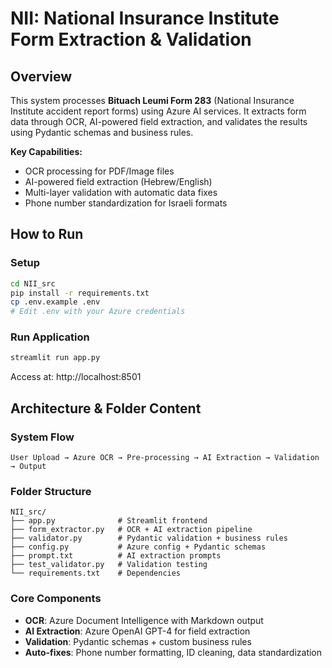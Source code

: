 
# NII: National Insurance Institute Form Extraction & Validation

## Overview

This system processes **Bituach Leumi Form 283** (National Insurance Institute accident report forms) using Azure AI services. It extracts form data through OCR, AI-powered field extraction, and validates the results using Pydantic schemas and business rules.

**Key Capabilities:**
- OCR processing for PDF/Image files
- AI-powered field extraction (Hebrew/English)
- Multi-layer validation with automatic data fixes
- Phone number standardization for Israeli formats

## How to Run

### Setup
```bash
cd NII_src
pip install -r requirements.txt
cp .env.example .env
# Edit .env with your Azure credentials
```

### Run Application
```bash
streamlit run app.py
```
Access at: http://localhost:8501

## Architecture & Folder Content

### System Flow
```
User Upload → Azure OCR → Pre-processing → AI Extraction → Validation → Output
```

### Folder Structure
```
NII_src/
├── app.py              # Streamlit frontend
├── form_extractor.py   # OCR + AI extraction pipeline
├── validator.py        # Pydantic validation + business rules
├── config.py           # Azure config + Pydantic schemas
├── prompt.txt          # AI extraction prompts
├── test_validator.py   # Validation testing
└── requirements.txt    # Dependencies
```

### Core Components
- **OCR**: Azure Document Intelligence with Markdown output
- **AI Extraction**: Azure OpenAI GPT-4 for field extraction
- **Validation**: Pydantic schemas + custom business rules
- **Auto-fixes**: Phone number formatting, ID cleaning, data standardization